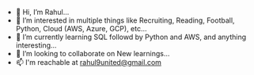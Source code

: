 - 👋 Hi, I’m Rahul...
- 👀 I’m interested in multiple things like Recruiting, Reading, Football, Python, Cloud (AWS, Azure, GCP), etc...
- 🌱 I’m currently learning SQL followd by Python and AWS, and anything interesting...
- 💞️ I’m looking to collaborate on New learnings...
- 📫 I'm reachable at rahul9united@gmail.com

<!---
rahul9united/rahul9united is a ✨ special ✨ repository because its `README.md` (this file) appears on your GitHub profile.
You can click the Preview link to take a look at your changes.
--->

